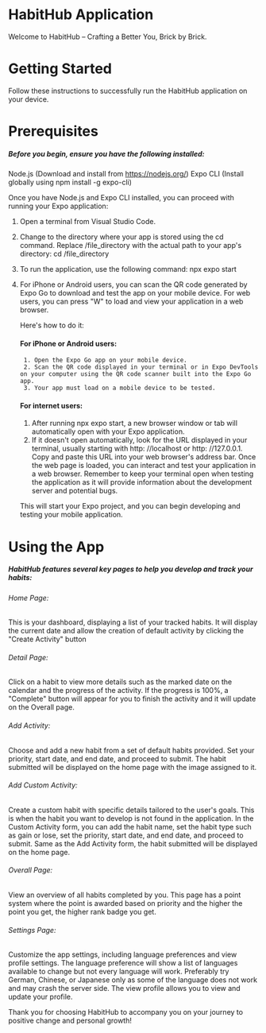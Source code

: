 # HabitHub Application
Welcome to HabitHub – Crafting a Better You, Brick by Brick.

# Getting Started
Follow these instructions to successfully run the HabitHub application on your device.

# Prerequisites
##### Before you begin, ensure you have the following installed:
Node.js (Download and install from https://nodejs.org/)
Expo CLI (Install globally using npm install -g expo-cli)

Once you have Node.js and Expo CLI installed, you can proceed with running your Expo application:
1. Open a terminal from Visual Studio Code.
2. Change to the directory where your app is stored using the cd command. Replace /file_directory with the actual path to your app's directory:
cd /file_directory
3. To run the application, use the following command:
npx expo start
4. For iPhone or Android users, you can scan the QR code generated by Expo Go to download and test the app on your mobile device. For web users, you can press "W" to load and view your application in a web browser.

    Here's how to do it:
    ####  For iPhone or Android users:
        1. Open the Expo Go app on your mobile device.
        2. Scan the QR code displayed in your terminal or in Expo DevTools on your computer using the QR code scanner built into the Expo Go app.
        3. Your app must load on a mobile device to be tested. 
    #### For internet users:
    1. After running npx expo start, a new browser window or tab will automatically open with your Expo application.
    2. If it doesn't open automatically, look for the URL displayed in your terminal, usually starting with http:
    //localhost or http:
    //127.0.0.1. Copy and paste this URL into your web browser's address bar.
Once the web page is loaded, you can interact  and test your application in a web browser.
Remember to keep your terminal open when testing the application as it will provide information about the development server and  potential bugs.

    This will start your Expo project, and you can begin developing and testing your mobile application.






# Using the App
##### HabitHub features several key pages to help you develop and track your habits:

######  Home Page: 
This is your dashboard, displaying a list of your tracked habits. It will display the current date and allow the creation of default activity by clicking the "Create Activity" button

###### Detail Page: 
Click on a habit to view more details such as the marked date on the calendar and the progress of the activity. If the progress is 100%, a "Complete" button will appear for you to finish the activity and it will update on the Overall page.

###### Add Activity: 
Choose and add a new habit from a set of default habits provided. Set your priority, start date, and end date, and proceed to submit. The habit submitted will be displayed on the home page with the image assigned to it.

###### Add Custom Activity: 
 Create a custom habit with specific details tailored to the user's goals. This is when the habit you want to develop is not found in the application. In the Custom Activity form, you can add the habit name, set the habit type such as gain or lose, set the priority, start date, and end date, and proceed to submit. Same as the Add Activity form, the habit submitted will be displayed on the home page. 

###### Overall Page: 
View an overview of all habits completed by you. This page has a point system where the point is awarded based on priority and the higher the point you get, the higher rank badge you get.

###### Settings Page: 
Customize the app settings, including language preferences and view profile settings. The language preference will show a list of languages available to change but not every language will work. Preferably try German, Chinese, or Japanese only as some of the language does not work and may crash the server side. The view profile allows you to view and update your profile.

Thank you for choosing HabitHub to accompany you on your journey to positive change and personal growth!

